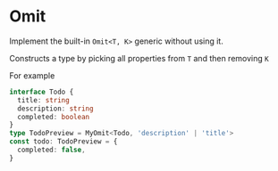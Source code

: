 # Omit

Implement the built-in `Omit<T, K>` generic without using it.

Constructs a type by picking all properties from `T` and then removing `K`

For example

```ts
interface Todo {
  title: string
  description: string
  completed: boolean
}
type TodoPreview = MyOmit<Todo, 'description' | 'title'>
const todo: TodoPreview = {
  completed: false,
}
```